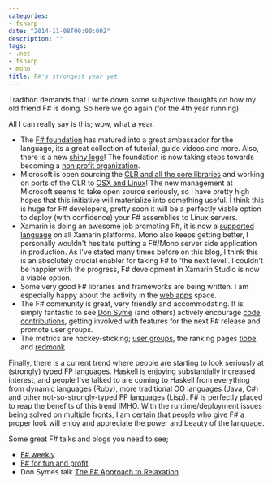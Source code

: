 ```yaml
---
categories:
- fsharp
date: "2014-11-08T00:00:00Z"
description: ""
tags:
- .net
- fsharp
- mono
title: F#'s strongest year yet
---
```


Tradition demands that I write down some subjective thoughts on how my old friend F# is doing. So here we go again (for the 4th year running).

All I can really say is this; wow, what a year.

<!--more-->

* The [F# foundation](http://fsharp.org) has matured into a great ambassador for the language, its a great collection of tutorial, guide videos and more. Also, there is a new [shiny logo](https://twitter.com/ReedCopsey/status/517471434759630850)! The foundation is now taking steps towards becoming a [non profit organization](http://www.gofundme.com/fsharp).
* Microsoft is open sourcing the [CLR and all the core libraries](http://news.microsoft.com/2014/11/12/microsoft-takes-net-open-source-and-cross-platform-adds-new-development-capabilities-with-visual-studio-2015-net-2015-and-visual-studio-online/) and working on ports of the CLR to [OSX and Linux](http://www.theregister.co.uk/2014/11/12/microsoft_to_open_source_dot_net/)! The new management at Microsoft seems to take open source seriously, so I have pretty high hopes that this initiative will materialize into something useful. I think this is huge for F# developers, pretty soon it will be a perfectly viable option to deploy (with confidence) your F# assemblies to Linux servers.
* Xamarin is doing an awesome job promoting F#, it is now a [supported language](http://developer.xamarin.com/guides/cross-platform/fsharp/fsharp_support_overview/) on all Xamarin platforms. Mono also keeps getting better, I personally wouldn't hesitate putting a F#/Mono server side application in production. As I've stated many times before on this blog, I think this is an absolutely crucial enabler for taking F# to 'the next level'. I couldn't be happier with the progress, F# development in Xamarin Studio is now a viable option.
* Some very good F# libraries and frameworks are being written. I am especially happy about the activity in the [web apps](http://fsharp.org/guides/web/) space.
* The F# community is great, very friendly and accommodating. It is simply fantastic to see [Don Syme](https://twitter.com/dsyme) (and others) actively encourage [code contributions](http://visualfsharp.codeplex.com), getting involved with features for the next F# release and promote user groups.
* The metrics are hockey-sticking; [user groups](http://c4fsharp.net/groups.html), the ranking pages [tiobe](http://www.tiobe.com/index.php/content/paperinfo/tpci/index.html) and [redmonk](http://redmonk.com/sogrady/2014/06/13/language-rankings-6-14/)

Finally, there is a current trend where people are starting to look seriously at (strongly) typed FP languages. Haskell is enjoying substantially increased interest, and people I've talked to are coming to Haskell from everything from dynamic languages (Ruby), more traditional OO languages (Java, C#) and other not-so-strongly-typed FP languages (Lisp). F# is perfectly placed to reap the benefits of this trend IMHO. With the runtime/deployment issues being solved on multiple fronts, I am certain that people who give F# a proper look will enjoy and appreciate the power and beauty of the language.

Some great F# talks and blogs you need to see;

* [F# weekly](http://sergeytihon.wordpress.com/category/f-weekly/)
* [F# for fun and profit](http://fsharpforfunandprofit.com/site-contents/)
* Don Symes talk [The F# Approach to Relaxation](https://www.youtube.com/watch?v=W-D6W7EA8gw)

